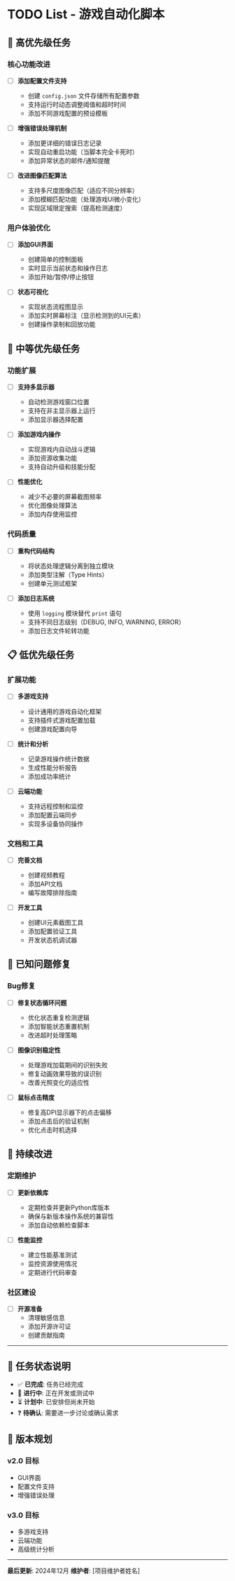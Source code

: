 # TODO List - 游戏自动化脚本

## 🚀 高优先级任务

### 核心功能改进
- [ ] **添加配置文件支持** 
  - 创建 `config.json` 文件存储所有配置参数
  - 支持运行时动态调整阈值和超时时间
  - 添加不同游戏配置的预设模板

- [ ] **增强错误处理机制**
  - 添加更详细的错误日志记录
  - 实现自动重启功能（当脚本完全卡死时）
  - 添加异常状态的邮件/通知提醒

- [ ] **改进图像匹配算法**
  - 支持多尺度图像匹配（适应不同分辨率）
  - 添加模糊匹配功能（处理游戏UI微小变化）
  - 实现区域限定搜索（提高检测速度）

### 用户体验优化
- [ ] **添加GUI界面**
  - 创建简单的控制面板
  - 实时显示当前状态和操作日志
  - 添加开始/暂停/停止按钮

- [ ] **状态可视化**
  - 实现状态流程图显示
  - 添加实时屏幕标注（显示检测到的UI元素）
  - 创建操作录制和回放功能

## 🔧 中等优先级任务

### 功能扩展
- [ ] **支持多显示器**
  - 自动检测游戏窗口位置
  - 支持在非主显示器上运行
  - 添加显示器选择配置

- [ ] **添加游戏内操作**
  - 实现游戏内自动战斗逻辑
  - 添加资源收集功能
  - 支持自动升级和技能分配

- [ ] **性能优化**
  - 减少不必要的屏幕截图频率
  - 优化图像处理算法
  - 添加内存使用监控

### 代码质量
- [ ] **重构代码结构**
  - 将状态处理逻辑分离到独立模块
  - 添加类型注解（Type Hints）
  - 创建单元测试框架

- [ ] **添加日志系统**
  - 使用 `logging` 模块替代 `print` 语句
  - 支持不同日志级别（DEBUG, INFO, WARNING, ERROR）
  - 添加日志文件轮转功能

## 📋 低优先级任务

### 扩展功能
- [ ] **多游戏支持**
  - 设计通用的游戏自动化框架
  - 支持插件式游戏配置加载
  - 创建游戏配置向导

- [ ] **统计和分析**
  - 记录游戏操作统计数据
  - 生成性能分析报告
  - 添加成功率统计

- [ ] **云端功能**
  - 支持远程控制和监控
  - 添加配置云端同步
  - 实现多设备协同操作

### 文档和工具
- [ ] **完善文档**
  - 创建视频教程
  - 添加API文档
  - 编写故障排除指南

- [ ] **开发工具**
  - 创建UI元素截图工具
  - 添加配置验证工具
  - 开发状态机调试器

## 🐛 已知问题修复

### Bug修复
- [ ] **修复状态循环问题**
  - 优化状态重复检测逻辑
  - 添加智能状态重置机制
  - 改进超时处理策略

- [ ] **图像识别稳定性**
  - 处理游戏加载期间的识别失败
  - 修复动画效果导致的误识别
  - 改善光照变化的适应性

- [ ] **鼠标点击精度**
  - 修复高DPI显示器下的点击偏移
  - 添加点击后的验证机制
  - 优化点击时机选择

## 🔄 持续改进

### 定期维护
- [ ] **更新依赖库**
  - 定期检查并更新Python库版本
  - 确保与新版本操作系统的兼容性
  - 添加自动依赖检查脚本

- [ ] **性能监控**
  - 建立性能基准测试
  - 监控资源使用情况
  - 定期进行代码审查

### 社区建设
- [ ] **开源准备**
  - 清理敏感信息
  - 添加开源许可证
  - 创建贡献指南

---

## 📝 任务状态说明

- ✅ **已完成**: 任务已经完成
- 🔄 **进行中**: 正在开发或测试中
- ⏳ **计划中**: 已安排但尚未开始
- ❓ **待确认**: 需要进一步讨论或确认需求

## 🎯 版本规划

### v2.0 目标
- GUI界面
- 配置文件支持
- 增强错误处理

### v3.0 目标  
- 多游戏支持
- 云端功能
- 高级统计分析

---

**最后更新**: 2024年12月
**维护者**: [项目维护者姓名]